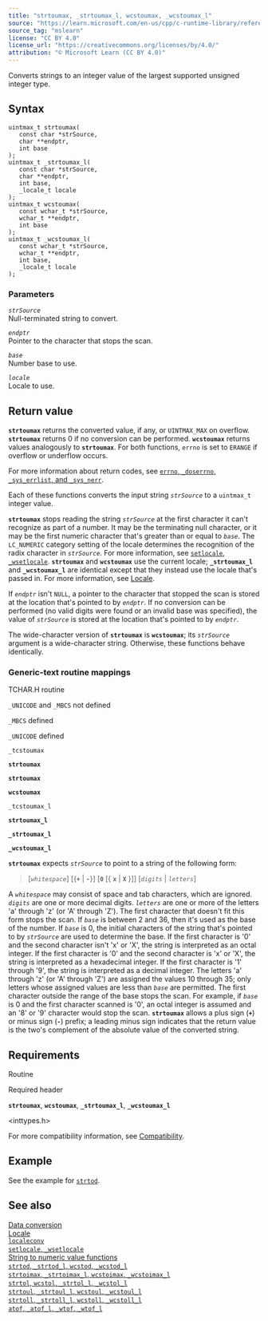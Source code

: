```yaml
---
title: "strtoumax, _strtoumax_l, wcstoumax, _wcstoumax_l"
source: "https://learn.microsoft.com/en-us/cpp/c-runtime-library/reference/strtoumax-strtoumax-l-wcstoumax-wcstoumax-l?view=msvc-170"
source_tag: "mslearn"
license: "CC BY 4.0"
license_url: "https://creativecommons.org/licenses/by/4.0/"
attribution: "© Microsoft Learn (CC BY 4.0)"
---
```

Converts strings to an integer value of the largest supported unsigned integer type.

## Syntax

```
uintmax_t strtoumax(
   const char *strSource,
   char **endptr,
   int base
);
uintmax_t _strtoumax_l(
   const char *strSource,
   char **endptr,
   int base,
   _locale_t locale
);
uintmax_t wcstoumax(
   const wchar_t *strSource,
   wchar_t **endptr,
   int base
);
uintmax_t _wcstoumax_l(
   const wchar_t *strSource,
   wchar_t **endptr,
   int base,
   _locale_t locale
);
```

### Parameters

_`strSource`_  
Null-terminated string to convert.

_`endptr`_  
Pointer to the character that stops the scan.

_`base`_  
Number base to use.

_`locale`_  
Locale to use.

## Return value

**`strtoumax`** returns the converted value, if any, or `UINTMAX_MAX` on overflow. **`strtoumax`** returns 0 if no conversion can be performed. **`wcstoumax`** returns values analogously to **`strtoumax`**. For both functions, `errno` is set to `ERANGE` if overflow or underflow occurs.

For more information about return codes, see [`errno`, `_doserrno`, `_sys_errlist`, and `_sys_nerr`](https://learn.microsoft.com/en-us/cpp/c-runtime-library/errno-doserrno-sys-errlist-and-sys-nerr?view=msvc-170).

Each of these functions converts the input string _`strSource`_ to a `uintmax_t` integer value.

**`strtoumax`** stops reading the string _`strSource`_ at the first character it can't recognize as part of a number. It may be the terminating null character, or it may be the first numeric character that's greater than or equal to _`base`_. The `LC_NUMERIC` category setting of the locale determines the recognition of the radix character in _`strSource`_. For more information, see [`setlocale`, `_wsetlocale`](https://learn.microsoft.com/en-us/cpp/c-runtime-library/reference/setlocale-wsetlocale?view=msvc-170). **`strtoumax`** and **`wcstoumax`** use the current locale; **`_strtoumax_l`** and **`_wcstoumax_l`** are identical except that they instead use the locale that's passed in. For more information, see [Locale](https://learn.microsoft.com/en-us/cpp/c-runtime-library/locale?view=msvc-170).

If _`endptr`_ isn't `NULL`, a pointer to the character that stopped the scan is stored at the location that's pointed to by _`endptr`_. If no conversion can be performed (no valid digits were found or an invalid base was specified), the value of _`strSource`_ is stored at the location that's pointed to by _`endptr`_.

The wide-character version of **`strtoumax`** is **`wcstoumax`**; its _`strSource`_ argument is a wide-character string. Otherwise, these functions behave identically.

### Generic-text routine mappings

TCHAR.H routine

`_UNICODE` and `_MBCS` not defined

`_MBCS` defined

`_UNICODE` defined

`_tcstoumax`

**`strtoumax`**

**`strtoumax`**

**`wcstoumax`**

`_tcstoumax_l`

**`strtoumax_l`**

**`_strtoumax_l`**

**`_wcstoumax_l`**

**`strtoumax`** expects _`strSource`_ to point to a string of the following form:

> \[_`whitespace`_\] \[{**`+`** | **`-`**}\] \[**`0`** \[{ **`x`** | **`X`** }\]\] \[_`digits`_ | _`letters`_\]

A _`whitespace`_ may consist of space and tab characters, which are ignored. _`digits`_ are one or more decimal digits. _`letters`_ are one or more of the letters 'a' through 'z' (or 'A' through 'Z'). The first character that doesn't fit this form stops the scan. If _`base`_ is between 2 and 36, then it's used as the base of the number. If _`base`_ is 0, the initial characters of the string that's pointed to by _`strSource`_ are used to determine the base. If the first character is '0' and the second character isn't 'x' or 'X', the string is interpreted as an octal integer. If the first character is '0' and the second character is 'x' or 'X', the string is interpreted as a hexadecimal integer. If the first character is '1' through '9', the string is interpreted as a decimal integer. The letters 'a' through 'z' (or 'A' through 'Z') are assigned the values 10 through 35; only letters whose assigned values are less than _`base`_ are permitted. The first character outside the range of the base stops the scan. For example, if _`base`_ is 0 and the first character scanned is '0', an octal integer is assumed and an '8' or '9' character would stop the scan. **`strtoumax`** allows a plus sign (**`+`**) or minus sign (**`-`**) prefix; a leading minus sign indicates that the return value is the two's complement of the absolute value of the converted string.

## Requirements

Routine

Required header

**`strtoumax`**, **`wcstoumax`**, **`_strtoumax_l`**, **`_wcstoumax_l`**

<inttypes.h>

For more compatibility information, see [Compatibility](https://learn.microsoft.com/en-us/cpp/c-runtime-library/compatibility?view=msvc-170).

## Example

See the example for [`strtod`](https://learn.microsoft.com/en-us/cpp/c-runtime-library/reference/strtod-strtod-l-wcstod-wcstod-l?view=msvc-170).

## See also

[Data conversion](https://learn.microsoft.com/en-us/cpp/c-runtime-library/data-conversion?view=msvc-170)  
[Locale](https://learn.microsoft.com/en-us/cpp/c-runtime-library/locale?view=msvc-170)  
[`localeconv`](https://learn.microsoft.com/en-us/cpp/c-runtime-library/reference/localeconv?view=msvc-170)  
[`setlocale`, `_wsetlocale`](https://learn.microsoft.com/en-us/cpp/c-runtime-library/reference/setlocale-wsetlocale?view=msvc-170)  
[String to numeric value functions](https://learn.microsoft.com/en-us/cpp/c-runtime-library/string-to-numeric-value-functions?view=msvc-170)  
[`strtod`, `_strtod_l`, `wcstod`, `_wcstod_l`](https://learn.microsoft.com/en-us/cpp/c-runtime-library/reference/strtod-strtod-l-wcstod-wcstod-l?view=msvc-170)  
[`strtoimax`, `_strtoimax_l`, `wcstoimax`, `_wcstoimax_l`](https://learn.microsoft.com/en-us/cpp/c-runtime-library/reference/strtoimax-strtoimax-l-wcstoimax-wcstoimax-l?view=msvc-170)  
[`strtol`, `wcstol`, `_strtol_l`, `_wcstol_l`](https://learn.microsoft.com/en-us/cpp/c-runtime-library/reference/strtol-wcstol-strtol-l-wcstol-l?view=msvc-170)  
[`strtoul`, `_strtoul_l`, `wcstoul`, `_wcstoul_l`](https://learn.microsoft.com/en-us/cpp/c-runtime-library/reference/strtoul-strtoul-l-wcstoul-wcstoul-l?view=msvc-170)  
[`strtoll`, `_strtoll_l`, `wcstoll`, `_wcstoll_l`](https://learn.microsoft.com/en-us/cpp/c-runtime-library/reference/strtoll-strtoll-l-wcstoll-wcstoll-l?view=msvc-170)  
[`atof`, `_atof_l`, `_wtof`, `_wtof_l`](https://learn.microsoft.com/en-us/cpp/c-runtime-library/reference/atof-atof-l-wtof-wtof-l?view=msvc-170)